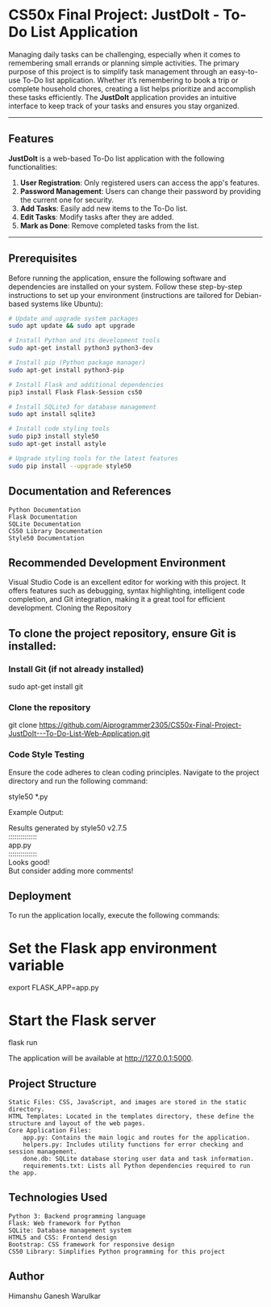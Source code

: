 # CS50x Final Project: JustDoIt - To-Do List Application  

Managing daily tasks can be challenging, especially when it comes to remembering small errands or planning simple activities. The primary purpose of this project is to simplify task management through an easy-to-use To-Do list application. Whether it’s remembering to book a trip or complete household chores, creating a list helps prioritize and accomplish these tasks efficiently. The **JustDoIt** application provides an intuitive interface to keep track of your tasks and ensures you stay organized.

---

## Features  

**JustDoIt** is a web-based To-Do list application with the following functionalities:  

1. **User Registration**: Only registered users can access the app's features.  
2. **Password Management**: Users can change their password by providing the current one for security.  
3. **Add Tasks**: Easily add new items to the To-Do list.  
4. **Edit Tasks**: Modify tasks after they are added.  
5. **Mark as Done**: Remove completed tasks from the list.  

---

## Prerequisites  

Before running the application, ensure the following software and dependencies are installed on your system. Follow these step-by-step instructions to set up your environment (instructions are tailored for Debian-based systems like Ubuntu):  

```bash
# Update and upgrade system packages
sudo apt update && sudo apt upgrade  

# Install Python and its development tools
sudo apt-get install python3 python3-dev  

# Install pip (Python package manager)
sudo apt-get install python3-pip  

# Install Flask and additional dependencies
pip3 install Flask Flask-Session cs50  

# Install SQLite3 for database management
sudo apt install sqlite3  

# Install code styling tools
sudo pip3 install style50  
sudo apt-get install astyle  

# Upgrade styling tools for the latest features
sudo pip install --upgrade style50

```
 
## Documentation and References

    Python Documentation
    Flask Documentation
    SQLite Documentation
    CS50 Library Documentation
    Style50 Documentation

## Recommended Development Environment

Visual Studio Code is an excellent editor for working with this project. It offers features such as debugging, syntax highlighting, intelligent code completion, and Git integration, making it a great tool for efficient development.
Cloning the Repository

## To clone the project repository, ensure Git is installed:

### Install Git (if not already installed)
sudo apt-get install git  

### Clone the repository
git clone https://github.com/Aiprogrammer2305/CS50x-Final-Project-JustDoIt---To-Do-List-Web-Application.git  

### Code Style Testing

Ensure the code adheres to clean coding principles. Navigate to the project directory and run the following command:

style50 *.py  

Example Output:

Results generated by style50 v2.7.5  
::::::::::::::  
app.py  
::::::::::::::  
Looks good!  
But consider adding more comments!  

## Deployment

To run the application locally, execute the following commands:

# Set the Flask app environment variable
export FLASK_APP=app.py  

# Start the Flask server
flask run  

The application will be available at http://127.0.0.1:5000.
## Project Structure

    Static Files: CSS, JavaScript, and images are stored in the static directory.
    HTML Templates: Located in the templates directory, these define the structure and layout of the web pages.
    Core Application Files:
        app.py: Contains the main logic and routes for the application.
        helpers.py: Includes utility functions for error checking and session management.
        done.db: SQLite database storing user data and task information.
        requirements.txt: Lists all Python dependencies required to run the app.

## Technologies Used

    Python 3: Backend programming language
    Flask: Web framework for Python
    SQLite: Database management system
    HTML5 and CSS: Frontend design
    Bootstrap: CSS framework for responsive design
    CS50 Library: Simplifies Python programming for this project

## Author

Himanshu Ganesh Warulkar
